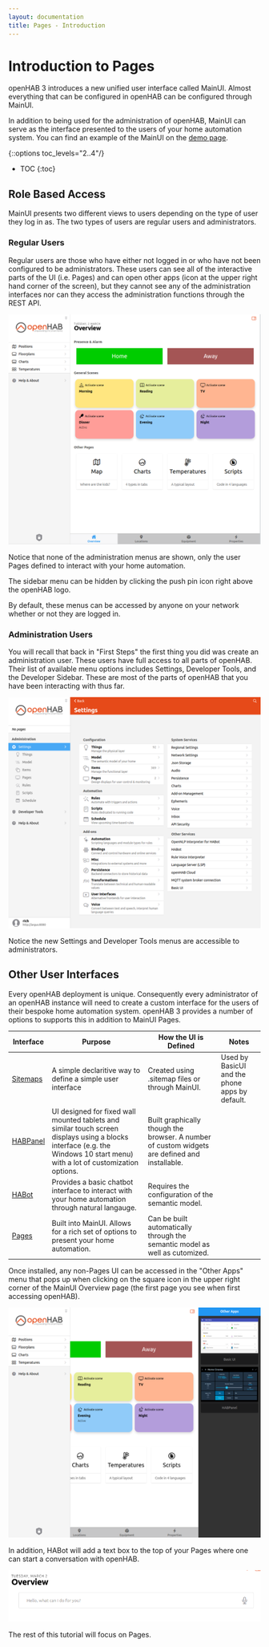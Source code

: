 ```yaml
---
layout: documentation
title: Pages - Introduction
---
```


# Introduction to Pages

openHAB 3 introduces a new unified user interface called MainUI.
Almost everything that can be configured in openHAB can be configured through MainUI.

In addition to being used for the administration of openHAB, MainUI can serve as the interface presented to the users of your home automation system.
You can find an example of the MainUI on the [demo page](https://demo.openhab.org/#!/).

{::options toc_levels="2..4"/}

- TOC
{:toc}

## Role Based Access

MainUI presents two different views to users depending on the type of user they log in as.
The two types of users are regular users and administrators.

### Regular Users

Regular users are those who have either not logged in or who have not been configured to be administrators.
These users can see all of the interactive parts of the UI (i.e. Pages) and can open other apps (icon at the upper right hand corner of the screen), but they cannot see any of the administration interfaces nor can they access the administration functions through the REST API.

![regular user view](images/regular_user.png)

Notice that none of the administration menus are shown, only the user Pages defined to interact with your home automation.

The sidebar menu can be hidden by clicking the push pin icon right above the openHAB logo.

By default, these menus can be accessed by anyone on your network whether or not they are logged in.

### Administration Users

You will recall that back in "First Steps" the first thing you did was create an administration user.
These users have full access to all parts of openHAB.
Their list of available menu options includes Settings, Developer Tools, and the Developer Sidebar.
These are most of the parts of openHAB that you have been interacting with thus far.

![admin user view](images/admin_user.png)

Notice the new Settings and Developer Tools menus are accessible to administrators.

## Other User Interfaces

Every openHAB deployment is unique.
Consequently every administrator of an openHAB instance will need to create a custom interface for the users of their bespoke home automation system.
openHAB 3 provides a number of options to supports this in addition to MainUI Pages.

Interface | Purpose | How the UI is Defined | Notes
-|-|-|-
[Sitemaps]({{base}}/ui/sitemaps.html) | A simple declaritive way to define a simple user interface | Created using .sitemap files or through MainUI. | Used by BasicUI and the phone apps by default.
[HABPanel]({{base}}/ui/habpanel/habpanel.html) | UI designed for fixed wall mounted tablets and similar touch screen displays using a blocks interface (e.g. the Windows 10 start menu) with a lot of customization options. | Built graphically though the browser. A number of custom widgets are defined and installable.
[HABot]({{base}}/ui/habot/) | Provides a basic chatbot interface to interact with your home automation through natural langauge. | Requires the configuration of the semantic model.
[Pages]({{base}}/ui/index.html) | Built into MainUI. Allows for a rich set of options to present your home automation. | Can be built automatically through the semantic model as well as cutomized.

Once installed, any non-Pages UI can be accessed in the "Other Apps" menu that pops up when clicking on the square icon in the upper right corner of the MainUI Overview page (the first page you see when first accessing openHAB).

![other apps menu](images/other_apps.png)

In addition, HABot will add a text box to the top of your Pages where one can start a conversation with openHAB.

![HABot text entry](images/habot_text.png)

The rest of this tutorial will focus on Pages.
